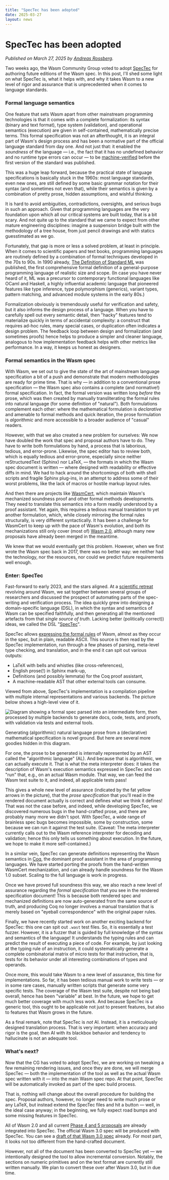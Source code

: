 ```yaml
---
title: "SpecTec has been adopted"
date: 2025-03-27
layout: news
---
```

# SpecTec has been adopted

_Published on March 27, 2025 by [Andreas Rossberg](https://github.com/rossberg)._

Two weeks ago, the Wasm Community Group voted to adopt [SpecTec](https://github.com/Wasm-DSL/spectec/tree/main/spectec) for authoring future editions of the Wasm spec.
In this post, I'll shed some light on what SpecTec is, what it helps with, and why it takes Wasm to a new level of rigor and assurance that is unprecedented when it comes to language standards.

### Formal language semantics

One feature that sets Wasm apart from other mainstream programming technologies
is that it comes with a complete formalization:
its syntax (binary and text format), type system (validation), and operational semantics (execution) are given in self-contained, mathematically precise terms.
This formal specification was not an afterthought,
it is an integral part of Wasm's design process and has been a normative part of the official language standard from day one.
And not just that: it enabled the *soundness* of the language
— i.e., the fact that it has no undefined behavior and no runtime type errors can occur —
to be [machine-verified](https://github.com/WasmCert) before the first version of the standard was published.

This was a huge leap forward, because the practical state of language specifications is basically stuck in the 1960s:
most language standards, even new ones,
are still defined by some basic grammar notation for their syntax (and sometimes not even that),
while their semantics is given by a combination of pretty prose, hidden assumptions, and wishful thinking.

It is hard to avoid ambiguities, contradictions, oversights, and serious bugs in such an approach.
Given that programming languages are the very foundation
upon which all our critical systems are built today,
that is a bit scary.
And not quite up to the standard that we came to expect from other mature engineering disciplines:
imagine a suspension bridge built with the methodology of a tree house,
from just pencil drawings and with statics guesstimated as we go.

Fortunately, that gap is more or less a solved problem, at least in principle.
When it comes to scientific papers and text books,
programming languages are routinely defined by a combination of formal techniques developed in the 70s to 90s.
In 1990 already, [The Definition of Standard ML](https://mitpress.mit.edu/9780262631327/the-definition-of-standard-ml/) was published,
the first comprehensive formal definition of a general-purpose programming language of realistic size and scope. (In case you have never heard of it, ML was a precursor to contemporary functional languages like OCaml and Haskell, a highly influential academic language that pioneered features like type inference, type polymorphism (generics), variant types, pattern matching, and advanced module systems in the early 80s.)

Formalization obviously is tremendously useful for verification and safety,
but it also informs the design process of a language.
When you have to carefully spell out every semantic detail,
then "hacky" features tend to materialize quickly in terms of accidental complexity:
a construct that requires ad-hoc rules, many special cases, or duplication often indicates a design problem.
The feedback loop between design and formalization (and sometimes proofs) hence helps to produce a simpler and cleaner language,
analogous to how implementation feedback helps with other metrics like performance.
In a way, it keeps us honest as designers.


### Formal semantics in the Wasm spec

With Wasm, we set out to give the state of the art of mainstream language specification a bit of a push
and demonstrate that modern methodologies are ready for prime time.
That is why — in addition to a conventional prose specification — the Wasm spec also contains a complete (and normative!) formal specification.
In fact, the formal version was written long *before* the prose,
which was then created by manually transliterating the formal rules into natural language
(for some definition of "natural").
Both formulations complement each other:
where the mathematical formulation is *declarative* and amenable to formal methods and quick iteration,
the prose formulation is *algorithmic* and more accessible to a broader audience of "casual" readers.

However, with that we also created a new problem for ourselves:
We now have doubled the work that spec and proposal authors have to do.
They have to write both formulations by hand,
a process that is laborious, tedious, and error-prone.
Likewise, the spec editor has to review both,
which is equally tedious and error-prone,
especially since neither reStructuredText (Sphinx) nor LaTeX,
— the formats in which the Wasm spec document is written —
where designed with readability or effective diffs in mind.
We had to hack around the shortcomings of both
with shell scripts and fragile Sphinx plug-ins,
in an attempt to address some of their worst problems,
like the lack of macros or hostile markup layout rules.

And then there are projects like [WasmCert](https://github.com/WasmCert),
which maintain Wasm's mechanized soundness proof and other formal methods developments.
They need to translate this semantics into a form readily understood by a proof assistant.
Yet again, this requires a tedious manual translation to yet another formulation,
which, while closely mirroring the formal rules structurally,
is very different syntactically.
It has been a challenge for WasmCert to keep up with the pace of Wasm's evolution,
and both its mechanizations still only cover (most of) [Wasm 2.0](../2025-03-20-wasm-2.0/index.md),
although many new proposals have already been merged in the meantime.

We knew that we would eventually get this problem.
However, when we first wrote the Wasm spec back in 2017, there was no better way:
we neither had the technology, nor the resources, nor could we predict future requirements well enough.

### Enter: SpecTec

Fast-forward to early 2023, and the stars aligned.
At a [scientific retreat](https://www.dagstuhl.de/23101) revolving around Wasm,
we sat together between several groups of researchers and discussed the prospect of automating parts of the spec-writing and verification process.
The idea quickly grew into designing a domain-specific language (DSL),
in which the syntax and semantics of Wasm can be specified faithfully,
and then generating all the mentioned artefacts from that *single source of truth*.
Lacking better (politically correct)) ideas, we called the DSL "[SpecTec](https://people.mpi-sws.org/~rossberg/papers/Youn,%20Shin,%20Lee,%20Ryu,%20Breitner,%20Gardner,%20Lindley,%20Pretnar,%20Xiaojia,%20Watt,%20Rossberg%20-%20Bringing%20the%20WebAssembly%20Standard%20up%20to%20Speed%20with%20SpecTec.pdf)".

SpecTec allows [expressing the formal rules](https://github.com/Wasm-DSL/spectec/blob/main/spectec/doc/Overview.md) of Wasm,
almost as they occur in the spec,
but in plain, readable ASCII.
This source is then read by the SpecTec implementation, run through a few phases of parsing, meta-level type checking, and translation, and in the end it can spit out various outputs:

* LaTeX with bells and whistles (like cross-references),
* English prose(!) in Sphinx mark-up,
* Definitions (and possibly lemmata) for the Coq proof assistant,
* A machine-readable AST that other external tools can consume.

Viewed from above, SpecTec's implementation is a compilation pipeline with multiple internal representations and various backends.
The picture below shows a high-level view of it.

![Diagram showing a formal spec parsed into an intermediate form, then processed by multiple backends to generate docs, code, tests, and proofs, with validation via tests and external tools.](spectec.png)

Generating (algorithmic) natural language prose from a (declarative) mathematical specification is novel ground.
But here are several more goodies hidden in this diagram.

For one, the prose to be generated is internally represented by an AST called the "algorithmic language" (AL).
And because that is algorithmic,
we can actually execute it.
That is what the meta interpreter does:
it takes the description of Wasm's execution semantics expressed in SpecTec
and can "run" that, e.g., on an actual Wasm module.
That way, we can feed the Wasm test suite to it,
and indeed, all applicable tests pass!

This gives a whole new level of assurance
(indicated by the fat yellow arrows in the picture),
that the *prose specification* that you'll read in the rendered document actually is correct and defines what we think it defines!
That was not the case before,
and indeed, while developing SpecTec,
we discovered numerous bugs in the hand-crafted prose,
and there are probably many more we didn't spot.
With SpecTec, a wide range of brainless spec bugs becomes impossible,
some by construction, some because we can run it against the test suite.
(Caveat: The meta interpreter currently calls out to the Wasm reference interpreter for decoding and validation; hence this only tells us something about execution.
In the future, we hope to make it more self-contained.)

In a similar vein,
SpecTec can generate definitions representing the Wasm semantics in [Coq](https://coq.inria.fr),
the dominant proof assistant in the area of programming languages.
We have started porting the proofs from the hand-written WasmCert mechanization,
and can already handle soundness for the Wasm 1.0 subset.
Scaling to the full language is work in progress.

Once we have proved full soundness this way,
we also reach a new level of assurance regarding the *formal specification* that you see in the rendered specification document!
This is because both rendered spec and mechanized definitions are now auto-generated from the same source of truth,
and producing Coq no longer involves a manual translation that is merely based on "eyeball correspondence" with the original paper rules.

Finally, we have recently started work on another exciting backend for SpecTec:
this one can spit out `.wast` test files.
So, it is essentially a test fuzzer.
However, it is a fuzzer that is guided by full knowledge of the syntax and semantics of the language!
It understands the typing rules and can predict the result of executing a piece of code.
For example, by just looking at the typing rule of an instruction,
it could systematically generate a complete combinatorial matrix of micro tests for that instruction,
that is, tests for its behavior under all interesting combinations of types and operands.

Once more, this would take Wasm to a new level of assurance,
this time for implementations.
So far, it has been tedious manual work to write tests
— or in some rare cases, manually written scripts that generate some very specific tests.
The coverage of the Wasm test suite, despite not being bad overall, hence has been "variable" at best.
In the future, we hope to get much better coverage with much less work.
And because SpecTec is a generic tool,
this ought to be applicable not just to present features,
but also to features that Wasm grows in the future.

As a final remark, note that SpecTec is *not* AI.
Instead, it is a meticulously designed translation process.
That is very important: when accuracy and rigor is the goal,
then AI with its blackbox behavior and tendency to hallucinate is not an adequate tool.

### What's next?

Now that the CG has voted to adopt SpecTec,
we are working on tweaking a few remaining rendering issues,
and once they are done,
we will merge SpecTec
— both the implementation of the tool as well as the actual Wasm spec written with it —
into the main Wasm spec repo.
At that point, SpecTec will be automatically invoked as part of the spec build process.

That is, nothing will change about the overall procedure for building the spec.
Proposal authors, however, no longer need to write much prose or any LaTeX,
but instead extend the SpecTec files and hit a button — well, in the ideal case anyway;
in the beginning, we fully expect road bumps and some missing features in SpecTec.

All of Wasm 2.0 and all current [Phase 4 and 5 proposals](https://github.com/WebAssembly/proposals) are already integrated into SpecTec.
The official Wasm 3.0 spec will be produced with SpecTec.
You can see a [draft of that Wasm 3.0 spec](https://wasm-dsl.github.io/spectec/) already.
For most part, it looks not too different from the hand-crafted document.

However, not all of the document has been converted to SpecTec yet
— we intentionally designed the tool to allow incremental conversion.
Notably, the sections on numeric primitives and on the text format are currently still written manually.
We plan to convert these over after Wasm 3.0, but in due time.
